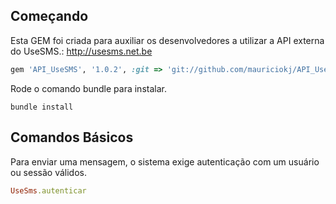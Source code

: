 ## Começando

Esta GEM foi criada para auxiliar os desenvolvedores a utilizar a API externa do UseSMS.:
http://usesms.net.be

```ruby
gem 'API_UseSMS', '1.0.2', :git => 'git://github.com/mauriciokj/API_UseSMS.git'
```


Rode o comando bundle para instalar.

```console
bundle install
```

<!-- Depois de instalar, rode o comando para criar o arquivo de configuração onde será adicionado o usuario e a senha.

```console
rake usesms:install
``` -->

## Comandos Básicos
Para enviar uma mensagem, o sistema exige autenticação com um usuário ou sessão válidos. 

```ruby
UseSms.autenticar
```





